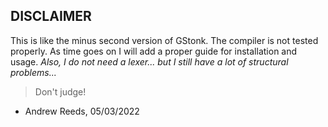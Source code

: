 DISCLAIMER
----------
This is like the minus second version of GStonk. The compiler is not tested properly. As time goes on I will add a proper guide for installation and usage.
*Also, I do not need a lexer... but I still have a lot of structural problems...*
>Don't judge!
- Andrew Reeds, 05/03/2022
